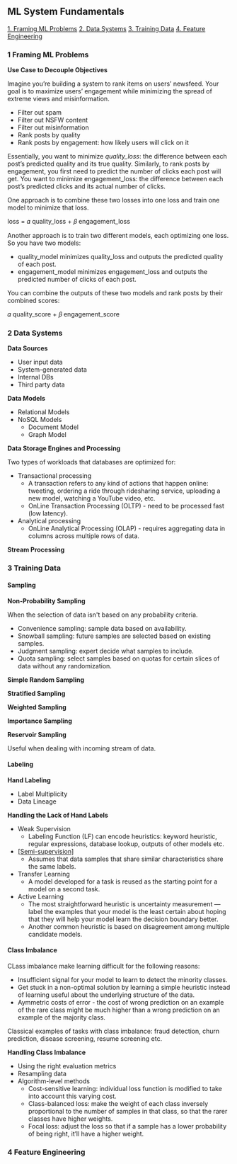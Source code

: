 ## ML System Fundamentals

[1. Framing ML Problems](#1-Framing-ML-Problems)
[2. Data Systems](#2-Data-Systems)
[3. Training Data](#3-Training-Data)
[4. Feature Engineering](#4-Feature-Engineering)


### 1 Framing ML Problems

**Use Case to Decouple Objectives**

Imagine you’re building a system to rank items on users’ newsfeed. Your goal is to maximize users’ engagement while minimizing the spread of extreme views and misinformation.

- Filter out spam
- Filter out NSFW content
- Filter out misinformation
- Rank posts by quality
- Rank posts by engagement: how likely users will click on it

Essentially, you want to minimize *quality_loss*: the difference between each post’s predicted quality and its true quality. Similarly, to rank posts by engagement, you first need to predict the number of clicks each post will get. You want to minimize engagement_loss: the difference between each post’s predicted clicks and its actual number of clicks.

One approach is to combine these two losses into one loss and train one model to minimize that loss.

loss = 𝛼 quality_loss + 𝛽 engagement_loss

Another approach is to train two different models, each optimizing one loss. So you have two models:
- quality_model minimizes quality_loss and outputs the predicted quality of each post.
- engagement_model minimizes engagement_loss and outputs the predicted number of clicks of each post.

You can combine the outputs of these two models and rank posts by their combined scores:

𝛼 quality_score + 𝛽 engagement_score


### 2 Data Systems

**Data Sources**

- User input data
- System-generated data
- Internal DBs
- Third party data

**Data Models**

- Relational Models
- NoSQL Models
  - Document Model
  - Graph Model

**Data Storage Engines and Processing**

Two types of workloads that databases are optimized for: 
- Transactional processing
  - A transaction refers to any kind of actions that happen online: tweeting, ordering a ride through ridesharing service, uploading a new model, watching a YouTube video, etc.
  - OnLine Transaction Processing (OLTP) - need to be processed fast (low latency).
- Analytical processing
  - OnLine Analytical Processing (OLAP) - requires aggregating data in columns across multiple rows of data.

**Stream Processing**

### 3 Training Data

#### Sampling

**Non-Probability Sampling**

When the selection of data isn't based on any probability criteria.
- Convenience sampling: sample data based on availability.
- Snowball sampling: future samples are selected based on existing samples.
- Judgment sampling: expert decide what samples to include.
- Quota sampling: select samples based on quotas for certain slices of data without any randomization.

**Simple Random Sampling**

**Stratified Sampling**

**Weighted Sampling**

**Importance Sampling**

**Reservoir Sampling**

Useful when dealing with incoming stream of data.

#### Labeling

**Hand Labeling**

- Label Multiplicity
- Data Lineage

**Handling the Lack of Hand Labels**

- Weak Supervision
  - Labeling Function (LF) can encode heuristics: keyword heuristic, regular expressions, database lookup, outputs of other models etc.
- [[Semi-supervision]](https://pages.cs.wisc.edu/~jerryzhu/pub/ssl_survey.pdf)
  - Assumes that data samples that share similar characteristics share the same labels. 
- Transfer Learning
  - A model developed for a task is reused as the starting point for a model on a second task.
- Active Learning
  - The most straightforward heuristic is uncertainty measurement — label the examples that your model is the least certain about hoping that they will help your model learn the decision boundary better. 
  - Another common heuristic is based on disagreement among multiple candidate models.

#### Class Imbalance

CLass imbalance make learning difficult for the following reasons:
- Insufficient signal for your model to learn to detect the minority classes.
- Get stuck in a non-optimal solution by learning a simple heuristic instead of learning useful about the underlying structure of the data.
- Aymmetric costs of error - the cost of wrong prediction on an example of the rare class might be much higher than a wrong prediction on an example of the majority class.

Classical examples of tasks with class imbalance: fraud detection, churn prediction, disease screening, resume screening etc.

**Handling Class Imbalance**

- Using the right evaluation metrics
- Resampling data
- Algorithm-level methods
  - Cost-sensitive learning: individual loss function is modified to take into account this varying cost.
  - Class-balanced loss: make the weight of each class inversely proportional to the number of samples in that class, so that the rarer classes have higher weights.
  - Focal loss: adjust the loss so that if a sample has a lower probability of being right, it’ll have a higher weight.

### 4 Feature Engineering
